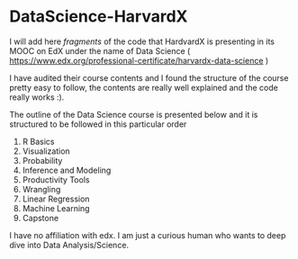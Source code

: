 # DataScience-HarvardX

I will add here *fragments* of the code that HardvardX is presenting in its MOOC on EdX under the name of Data Science ( https://www.edx.org/professional-certificate/harvardx-data-science )

I have audited their course contents and I found the structure of the course pretty easy to follow, the contents are really well explained and the code really works :).

The outline of the Data Science course is presented below and it is structured to be followed in this particular order

1. R Basics
2. Visualization
3. Probability
4. Inference and Modeling
5. Productivity Tools
6. Wrangling
7. Linear Regression
8. Machine Learning
9. Capstone

I have no affiliation with edx. I am just a curious human who wants to deep dive into Data Analysis/Science.
